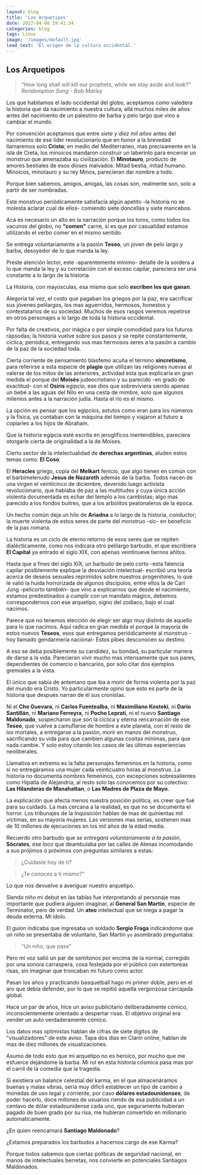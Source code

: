 ```yaml
---
layout: blog
title: 'Los Arquetipos'
date: 2022-04-08 19:41:34
categories: blog
tags: Linux
image: '/images/default.jpg'
lead_text: 'El origen de la cultura occidental.'
---
```


## Los Arquetipos

> “How long shall will kill our prophets, while we stay aside and look?” *Rendemption Song - Bob Marley*

Los que habitamos el lado occidental del globo, aceptamos como valedera la historia que da nacimiento a nuestra cultura, allá muchos miles de años antes del nacimiento de un palestino de barba y pelo largo que vino a cambiar el mundo.

Por convención aceptamos que entre *siete y diez mil años* antes del nacimiento de ese lider revolucionario que en honor a la brevedad llamaremos solo **Cristo**; en medio del Mediterraneo, mas precisamente en la isla de Creta, los minoicos mandaron construir un laberinto para encerrar un monstruo que amenazaba su civilización. El **Minotauro**, producto de amores bestiales de esos dioses malvados. Mitad bestia, mitad humano.  Minoicos, minotauro y su rey Minos, parecieran dar nombre a todo.  

Porque bien sabemos, amigos, amigas, las cosas son, realmente son, solo a partir de ser nombradas.

Este monstruo periódicamente satisfacía algún apetito -la historia no se molesta aclarar cual de ellos- comiendo siete doncellas y siete mancebos.

Acá es necesario un alto en la narración porque los toros, como todos los vacunos del globo, no **"comen"** carne, si es que por casualidad estamos utilizando el verbo comer en el mismo sentido.

Se entrega voluntariamente a la pasión **Teseo**, un joven de pelo largo y barba, desoyedor de lo que manda la ley.

Preste atención lector, este -aparentemente mínimo- detalle de la sordera a lo que manda la ley y su correlación con el exceso capilar, pareciera ser una constante a lo largo de la historia.

La Historia, con mayúsculas, esa misma que solo **escriben los que ganan**.

Alegoría tal vez, el costo que pagaban los griegos por la paz, era sacrificar sus jóvenes pelilargos, los mas aguerridos, hermosos, honestos y contestatarios de su sociedad. Muchos de esos rasgos veremos repetirse en otros personajes a lo largo de toda la historia occidental.

Por falta de creativos, por mágica o por simple comodidad para los futuros rápsodas; la historia vuelve sobre sus pasos y se repite constantemente, cíclica, periódica, entregando sus mas hermosos seres a la pasión a cambio de la paz de la sociedad toda.

Cierta corriente de pensamiento blasfemo acuña el término **sincretismo**, para referirse a esta especie de **plagio** que utilizan las religiones nuevas al valerse de los mitos de las anteriores, actividad esta que explicaría en gran medida el porque del **Moisés** judeocristiano y su parecido -en grado de exactitud- con el **Osiris** egipcio, ese dios que sobreviviera siendo apenas un bebé a las aguas del Nilo en una cesta de mimbre, solo que algunos milenios antes a la narración judía.  Hasta el río es el mismo.

La opción es pensar que los egipcios, astutos como eran para los números y la física, ya contaban con la máquina del tiempo y viajaron al futuro a copiarles a los hijos de Abraham.

Que la historia egipcia esté escrita en jeroglíficos inentendibles, pareciera otorgarle cierta de originalidad a la de Moises.

Cierto sector de la intelectualidad de **derechas argentinas**, aluden estos temas como: **El Coso**. 

El **Heracles** griego, copia del **Melkart** fenicio, que algo tienen en común con el barbimelenudo **Jesus de Nazareth** además de la barba.  Todos nacen de una virgen el veinticinco de diciembre, devenido luego activista revolucionario, que hablaba de paz a las multitudes y cuya única acción violenta documentada es echar del templo a los cambistas; algo mas parecido a los fondos buitres, que a los arbolitos peatonaleros de la época.

Un hecho común deja un hilo de **Ariadna** a lo largo de la historia, conductor; la muerte violenta de estos seres de parte del monstruo -sic- en beneficio de la pax romana.

La historia es un ciclo de eterno retorno de esos seres que se repiten dialécticamente, como nos indicara otro pelilargo barbudo, el que escribiera **El Capital** ya entrado el siglo XIX, con apenas veintinueve tiernos añitos.

Hasta que a fines del siglo XIX, un barbudo de pelo corto -esta falencia capilar posiblemente explique la desviación intelectual- escribió una teoría acerca de deseos sexuales reprimidos sobre nuestros progenitores, lo que le valió la huida horrorizada de algunos discípulos, entre ellos la de Carl Jung -pelicorto también- que vino a explicarnos que desde el nacimiento, estamos predestinados a cumplir con un mandato mágico, debemos correspondernos con ese arquetipo, signo del zodiaco, bajo el cual nacimos.

Parece que no tenemos elección de elegir ser algo muy distinto de aquello para lo que nacimos. Aquí radica en gran medida el porqué la mayoría de estos nuevos **Teseos**, esos que entregamos periódicamente al monstruo -hoy llamado gendarmería nacional- Estos pibes desconocen su destino.

A eso se deba posiblemente su candidez, su bondad, su particular manera de darse a la vida.  Parecieran vivir mucho mas intensamente que sus pares, dependientes de comercio o bancarios, por solo citar dos ejemplos gremiales a la vista.

El único que sabía de antemano que iba a morir de forma violenta por la paz del mundo era Cristo.  Yo particularmente opino que esto es parte de la historia que después narran de él sus cronistas.

Ni el **Che Guevara**, ni **Carlos Fuentealba**, ni **Maximiliano Kosteki**, ni **Darío Santillán**, ni **Mariano Ferreyra**, ni **Pocho Leprati**, ni el nuevo **Santiago Maldonado**, sospecharon que son la cíclica y eterna rencarnación de ese **Teseo**, que vuelve a camuflarse de hombre a este planeta, con el resto de los mortales, a entregarse a la pasión, morir en manos del monstruo, sacrificando su vida para que cambien algunas cositas mínimas, para que nada cambie.  Y solo estoy citando los casos de las últimas experiencias neoliberales.

Llamativa en extremo es la falta personajes femeninos en la historia, como si no entregáramos una mujer cada veinticuatro horas al monstruo.  La historia no documenta nombres femeninos, con excepciones sobresalientes como Hipatia de Alejandría, al resto solo las conocemos por su colectivo: **Las Hilanderas de Manahattan**, o **Las Madres de Plaza de Mayo**.

La explicación que afecta menos nuestra posición política, es creer que fué para su cuidado.  La mas cercana a la realidad, es que no se documenta el horror.  Los tribunajes de la Inquisición hablan de mas de quinientas mil víctimas, en su mayoría mujeres.  Las versiones mas serias, sostienen mas de 10 millones de ejecuciones en los mil años de la edad media.

Recuerdo otro barbudo que *se entregara voluntariamente a la pasión*, **Sócrates**, ese *loco* que deambulaba por las calles de Atenas incomodando a sus prójimos o próximos con preguntas similares a estas:

> ¿Cuidaste hoy de tí?

> ¿Te conoces a ti mismo?"

Lo que nos devuelve a averiguar nuestro arquetipo.

Siendo niño mi debut en las tablas fue interpretando al personaje mas importante que pudiera alguien imaginar, al **General San Martín**, especie de Terminator, pero de verdad.  Un **ateo** intelectual que se niega a pagar la deuda externa.  Mi ídolo.

El guion indicaba que ingresaba un soldado **Sergio Fraga** indicándome que un niño se presentaba de voluntario, San Martín `yo` asombrado preguntaba:

> "Un niño, que pase"

Pero mi voz salió un par de semitonos por encima de la normal, corregido por una sonora carraspera, cosa festejada por el público con estertoreas risas, sin imaginar que troncaban mi futuro como actor.

Pasan los años y practicando basquetball hago mi primer doble, pero en el aro que debía defender, por lo que se repitió aquella vergonzosa carcajada global.

Hace un par de años, hice un aviso publicitario deliberadamente cómico, inconscientemente orientado a despertar risas. El objetivo original era vender un auto verdaderamente cómico.

Los datos mas optimistas hablan de cifras de siete dígitos de "visualizadores" de este aviso. Tapa dos días en Clarín online, hablan de mas de diez millones de visualizaciones.

Asumo de todo esto que mi arquetipo no es heroico, por mucho que me esfuerce dejándome la barba.  Mi rol en esta historia cósmica pasa mas por el carril de la comedia que la tragedia.

Si existiera un balance celestial del karma, en el que almacenáramos buenas y malas vibras, sería muy difícil establecer un tipo de cambio a monedas de uso legal y corriente, por caso **dólares estadounidenses**, de poder hacerlo, doce millones de usuarios riendo de esa publicidad a un centavo de dólar estadounidense cada uno, que seguramente hubieran pagado de buen grado por su risa, me hubieran convertido en millonario automaticamente.

¿En quien reencarnará **Santiago Maldonado**?

¿Estamos preparados los barbudos a hacernos cargo de ese Karma?

Porque todos sabemos que ciertas políticas de seguridad nacional, en manos de intelectuales berretas, nos convierte en potenciales Santiagos Maldonados.
